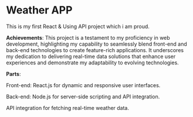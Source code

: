 # Weather APP
This is my first React & Using API project which i am proud.

**Achievements**:
This project is a testament to my proficiency in web development, highlighting my capability to seamlessly blend front-end and back-end technologies to create feature-rich applications. It underscores my dedication to delivering real-time data solutions that enhance user experiences and demonstrate my adaptability to evolving technologies.

**Parts**:


Front-end: React.js for dynamic and responsive user interfaces.

Back-end: Node.js for server-side scripting and API integration.

API integration for fetching real-time weather data.
